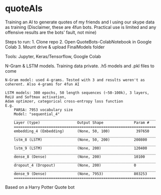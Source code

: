# quoteAIs
Training an AI to generate quotes of my friends and I using our skype data as training
(Disclaimer, these are 4fun bots. Practical use is limited and any offensive results are the bots' fault, not mine)

Steps to run:
	1. Clone repo
	2. Open QuoteBots-ColabNotebook in Google Colab
	3. Mount drive & upload FinalModels folder

Tools:
	Jupyter, Keras/Tensorflow, Google Colab
	
N-Gram & LSTM models. Training data private. .h5 models and .pkl files to come

	N-Gram model: used 4-grams. Tested with 3 and results weren't as coherent. Also 4-grams for 4fun AI

	LSTM models: 300 epochs, 50 length sequences (~50-100k), 3 layers, ReLU and Softmax activation,
	Adam optimzer, categorical cross-entropy loss function
	E.g.
		PARSA: 7953 vocabulary size
		Model: "sequential_4"
		_________________________________________________________________
		Layer (type)                 Output Shape              Param #   
		=================================================================
		embedding_4 (Embedding)      (None, 50, 100)            397650    
		_________________________________________________________________
		lstm_8 (LSTM)                (None, 50, 200)           200800    
		_________________________________________________________________
		lstm_9 (LSTM)                (None, 200)               120400    
		_________________________________________________________________
		dense_8 (Dense)              (None, 200)               10100     
		_________________________________________________________________
		dropout_4 (Dropout)          (None, 200)               0         
		_________________________________________________________________
		dense_9 (Dense)              (None, 7953)              803253    
		=================================================================

Based on a Harry Potter Quote bot
